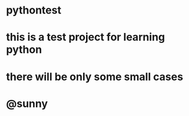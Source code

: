 # pythontest
# this is a test project for learning python
# there will be only some small cases 
# @sunny
